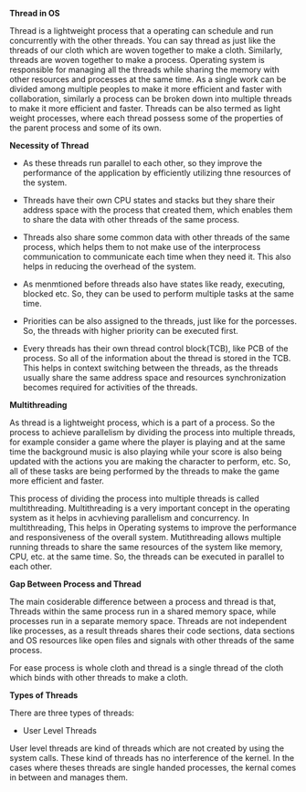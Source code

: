 **Thread in OS**

Thread is a lightweight process that a operating can schedule and run concurrently with the other threads. You can say thread as just like the threads of our cloth which are woven together to make a cloth. Similarly, threads are woven together to make a process. Operating system is responsible for managing all the threads while sharing the memory with other resources and processes at the same time. As a single work can be divided among multiple peoples to make it more efficient and faster with collaboration, similarly a process can be broken down into multiple threads to make it more efficient and faster. Threads can be also termed as light weight processes, where each thread possess some of the properties of the parent process and some of its own.

**Necessity of Thread**

- As these threads run parallel to each other, so they improve the performance of the application by efficiently utilizing thne resources of the system.

- Threads have their own CPU states and stacks but they share their address space with the process that created them, which enables them to share the data with other threads of the same process.

- Threads also share some common data with other threads of the same process, which helps them to not make use of the interprocess communication to communicate each time when they need it. This also helps in reducing the overhead of the system.

- As menmtioned before threads also have states like ready, executing, blocked etc. So, they can be used to perform multiple tasks at the same time.

- Priorities can be also assigned to the threads, just like for the porcesses. So, the threads with higher priority can be executed first.

- Every threads has their own thread control block(TCB), like PCB of the process. So all of the information about the thread is stored in the TCB. This helps in context switching between the threads, as the threads usually share the same address space and resources synchronization becomes required for activities of the threads.

**Multithreading**

As thread is a lightweight process, which is a part of a process. So the process to achieve parallelism by dividing the process into multiple threads, for example consider a game where the player is playing and at the same time the background music is also playing while your score is also being updated with the actions you are making the character to perform, etc. So, all of these tasks are being performed by the threads to make the game more efficient and faster.

This process of dividing the process into multiple threads is called multithreading. Multithreading is a very important concept in the operating system as it helps in acvhieving parallelism and concurrency. In multithreading, This helps in Operating systems to improve the performance and responsiveness of the overall system. Mutithreading allows multiple running threads to share the same resources of the system like memory, CPU, etc. at the same time. So, the threads can be executed in parallel to each other.

**Gap Between Process and Thread**

The main cosiderable difference between a process and thread is that, Threads within the same process run in a shared memory space, while processes run in a separate memory space. Threads are not independent like processes, as a result threads shares their code sections, data sections and OS resources like open files and signals with other threads of the same process.

For ease process is whole cloth and thread is a single thread of the cloth which binds with other threads to make a cloth.

**Types of Threads**

There are three types of threads:

- User Level Threads

User level threads are kind of threads which are not created by using the system calls. These kind of threads has no interference of the kernel. In the cases where theses threads are single handed processes, the kernal comes in between and manages them. 